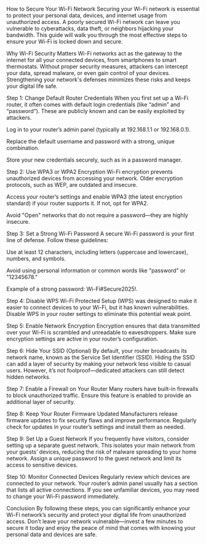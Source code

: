 How to Secure Your Wi-Fi Network
Securing your Wi-Fi network is essential to protect your personal data, devices, and internet usage from unauthorized access. A poorly secured Wi-Fi network can leave you vulnerable to cyberattacks, data theft, or neighbors hijacking your bandwidth. This guide will walk you through the most effective steps to ensure your Wi-Fi is locked down and secure.

Why Wi-Fi Security Matters
Wi-Fi networks act as the gateway to the internet for all your connected devices, from smartphones to smart thermostats. Without proper security measures, attackers can intercept your data, spread malware, or even gain control of your devices. Strengthening your network's defenses minimizes these risks and keeps your digital life safe.

Step 1: Change Default Router Credentials
When you first set up a Wi-Fi router, it often comes with default login credentials (like “admin” and “password”). These are publicly known and can be easily exploited by attackers.

Log in to your router’s admin panel (typically at 192.168.1.1 or 192.168.0.1).

Replace the default username and password with a strong, unique combination.

Store your new credentials securely, such as in a password manager.

Step 2: Use WPA3 or WPA2 Encryption
Wi-Fi encryption prevents unauthorized devices from accessing your network. Older encryption protocols, such as WEP, are outdated and insecure.

Access your router’s settings and enable WPA3 (the latest encryption standard) if your router supports it. If not, opt for WPA2.

Avoid "Open" networks that do not require a password—they are highly insecure.

Step 3: Set a Strong Wi-Fi Password
A secure Wi-Fi password is your first line of defense. Follow these guidelines:

Use at least 12 characters, including letters (uppercase and lowercase), numbers, and symbols.

Avoid using personal information or common words like "password" or "12345678."

Example of a strong password: Wi-Fi#Secure2025!.

Step 4: Disable WPS
Wi-Fi Protected Setup (WPS) was designed to make it easier to connect devices to your Wi-Fi, but it has known vulnerabilities. Disable WPS in your router settings to eliminate this potential weak point.

Step 5: Enable Network Encryption
Encryption ensures that data transmitted over your Wi-Fi is scrambled and unreadable to eavesdroppers. Make sure encryption settings are active in your router’s configuration.

Step 6: Hide Your SSID (Optional)
By default, your router broadcasts its network name, known as the Service Set Identifier (SSID). Hiding the SSID can add a layer of security by making your network less visible to casual users. However, it’s not foolproof—dedicated attackers can still detect hidden networks.

Step 7: Enable a Firewall on Your Router
Many routers have built-in firewalls to block unauthorized traffic. Ensure this feature is enabled to provide an additional layer of security.

Step 8: Keep Your Router Firmware Updated
Manufacturers release firmware updates to fix security flaws and improve performance. Regularly check for updates in your router’s settings and install them as needed.

Step 9: Set Up a Guest Network
If you frequently have visitors, consider setting up a separate guest network. This isolates your main network from your guests’ devices, reducing the risk of malware spreading to your home network. Assign a unique password to the guest network and limit its access to sensitive devices.

Step 10: Monitor Connected Devices
Regularly review which devices are connected to your network. Your router’s admin panel usually has a section that lists all active connections. If you see unfamiliar devices, you may need to change your Wi-Fi password immediately.

Conclusion
By following these steps, you can significantly enhance your Wi-Fi network’s security and protect your digital life from unauthorized access. Don’t leave your network vulnerable—invest a few minutes to secure it today and enjoy the peace of mind that comes with knowing your personal data and devices are safe.

